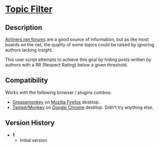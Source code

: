 # [Topic Filter](https://github.com/MatthieuMichon/UserScripts/tree/master/airliners.net/forum_topic_filter/)

## Description

[Airliners.net forums](http://www.airliners.net/aviation-forums/) are a good source of information, but as like most boards on the net, the quality of some topics could be raised by ignoring authors lacking insight.

This user script attempts to achieve this goal by hiding posts written by authors with a RR (Respect Rating) below a given threshold.

## Compatibility

Works with the following browser / plugins combos:
* [Greasemonkey](https://addons.mozilla.org/firefox/addon/greasemonkey/) on [Mozilla Firefox](http://www.mozilla.org/en-US/firefox/fx/#desktop) desktop.
* [TamperMonkey](http://tampermonkey.net) on [Google Chrome](https://www.google.com/chrome/) desktop.
Didn't try anything else.

## Version History

* **1**
    * Initial version
